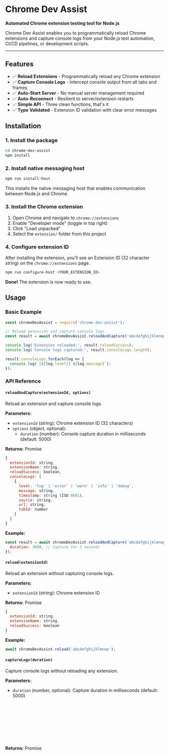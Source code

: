 # Chrome Dev Assist

**Automated Chrome extension testing tool for Node.js**

Chrome Dev Assist enables you to programmatically reload Chrome extensions and capture console logs from your Node.js test automation, CI/CD pipelines, or development scripts.

---

## Features

- ✅ **Reload Extensions** - Programmatically reload any Chrome extension
- ✅ **Capture Console Logs** - Intercept console output from all tabs and frames
- ✅ **Auto-Start Server** - No manual server management required
- ✅ **Auto-Reconnect** - Resilient to server/extension restarts
- ✅ **Simple API** - Three clean functions, that's it
- ✅ **Type Validated** - Extension ID validation with clear error messages

## Installation

### 1. Install the package

```bash
cd chrome-dev-assist
npm install
```

### 2. Install native messaging host

```bash
npm run install-host
```

This installs the native messaging host that enables communication between Node.js and Chrome.

### 3. Install the Chrome extension

1. Open Chrome and navigate to `chrome://extensions`
2. Enable "Developer mode" (toggle in top right)
3. Click "Load unpacked"
4. Select the `extension/` folder from this project

### 4. Configure extension ID

After installing the extension, you'll see an Extension ID (32 character string) on the `chrome://extensions` page.

```bash
npm run configure-host <YOUR_EXTENSION_ID>
```

**Done!** The extension is now ready to use.

## Usage

### Basic Example

```javascript
const chromeDevAssist = require('chrome-dev-assist');

// Reload extension and capture console logs
const result = await chromeDevAssist.reloadAndCapture('abcdefghijklmnop');

console.log('Extension reloaded:', result.reloadSuccess);
console.log('Console logs captured:', result.consoleLogs.length);

result.consoleLogs.forEach(log => {
  console.log(`[${log.level}] ${log.message}`);
});
```

### API Reference

#### `reloadAndCapture(extensionId, options)`

Reload an extension and capture console logs.

**Parameters:**

- `extensionId` (string): Chrome extension ID (32 characters)
- `options` (object, optional):
  - `duration` (number): Console capture duration in milliseconds (default: 5000)

**Returns:** Promise<Object>

```javascript
{
  extensionId: string,
  extensionName: string,
  reloadSuccess: boolean,
  consoleLogs: [
    {
      level: 'log' | 'error' | 'warn' | 'info' | 'debug',
      message: string,
      timestamp: string (ISO 8601),
      source: string,
      url: string,
      tabId: number
    }
  ]
}
```

**Example:**

```javascript
const result = await chromeDevAssist.reloadAndCapture('abcdefghijklmnop', {
  duration: 3000, // Capture for 3 seconds
});
```

#### `reload(extensionId)`

Reload an extension without capturing console logs.

**Parameters:**

- `extensionId` (string): Chrome extension ID

**Returns:** Promise<Object>

```javascript
{
  extensionId: string,
  extensionName: string,
  reloadSuccess: boolean
}
```

**Example:**

```javascript
await chromeDevAssist.reload('abcdefghijklmnop');
```

#### `captureLogs(duration)`

Capture console logs without reloading any extension.

**Parameters:**

- `duration` (number, optional): Capture duration in milliseconds (default: 5000)

**Returns:** Promise<Object>

```javascript
{
  consoleLogs: [...]
}
```

**Example:**

```javascript
const result = await chromeDevAssist.captureLogs(10000); // 10 seconds
console.log(result.consoleLogs);
```

## Use Cases

### Automated Testing

```javascript
const chromeDevAssist = require('chrome-dev-assist');

async function testExtension() {
  // Reload extension and check for errors
  const result = await chromeDevAssist.reloadAndCapture('your-extension-id');

  const errors = result.consoleLogs.filter(log => log.level === 'error');

  if (errors.length > 0) {
    console.error('Extension has errors:');
    errors.forEach(err => console.error(err.message));
    process.exit(1);
  } else {
    console.log('✓ Extension loaded without errors');
  }
}

testExtension();
```

### CI/CD Integration

```javascript
// test-extension.js
const chromeDevAssist = require('chrome-dev-assist');

async function runTests() {
  // Test 1: Extension loads without errors
  console.log('Test 1: Extension reload...');
  const result = await chromeDevAssist.reloadAndCapture(process.env.EXTENSION_ID);

  const errors = result.consoleLogs.filter(log => log.level === 'error');
  if (errors.length > 0) {
    throw new Error(`Extension has ${errors.length} errors`);
  }

  console.log('✓ Extension loaded successfully');

  // Test 2: Check for warnings
  const warnings = result.consoleLogs.filter(log => log.level === 'warn');
  if (warnings.length > 0) {
    console.warn(`⚠ ${warnings.length} warnings found`);
  }

  console.log('✓ All tests passed');
}

runTests().catch(err => {
  console.error('Tests failed:', err);
  process.exit(1);
});
```

## How It Works

Chrome Dev Assist uses Chrome's Native Messaging API to enable communication between Node.js and the Chrome extension:

```
Node.js API → Native Host → Chrome Extension → Results → Native Host → Node.js API
```

1. **Node.js API** - Your code calls the simple API
2. **Native Host** - Node.js process that bridges to Chrome
3. **Chrome Extension** - Receives commands, executes actions, captures logs
4. **Native Messaging** - Chrome's official API for extension ↔ native app communication

## Troubleshooting

### Extension not responding

- Verify extension is installed and enabled in `chrome://extensions`
- Check that extension ID is correctly configured
- Look for errors in Chrome's extension console

### Native host not found

- Run `npm run install-host` to reinstall
- Check that manifest exists in:
  - macOS: `~/Library/Application Support/Google/Chrome/NativeMessagingHosts/`
  - Linux: `~/.config/google-chrome/NativeMessagingHosts/`

### Permission denied errors

- Ensure native host script is executable: `chmod +x native-host/host.js`
- Check file permissions in the native messaging hosts directory

## Limitations

- **Console capture scope**: Only captures console logs from web pages (content script context). Background script console logs of the target extension are not captured in MVP.
- **Platform support**: Currently supports macOS and Linux. Windows requires manual registry configuration.
- **Chrome only**: Works with Google Chrome. Chromium/Edge support may require manifest path adjustments.

## Development

### Project Structure

```
chrome-dev-assist/
├── claude-code/           # Node.js API
│   └── index.js
├── native-host/           # Native messaging bridge
│   ├── host.js
│   ├── manifest.json
│   └── package.json
├── extension/             # Chrome extension
│   ├── manifest.json
│   ├── background.js
│   ├── content-script.js
│   └── popup/
├── scripts/               # Setup scripts
│   ├── install.js
│   └── configure-host.js
└── tests/                 # Test suite
```

### Running Tests

```bash
npm test
```

### Manual Testing

1. Install extension in Chrome
2. Create test script:

```javascript
const chromeDevAssist = require('./claude-code/index.js');

chromeDevAssist
  .reloadAndCapture('your-extension-id')
  .then(result => console.log(result))
  .catch(err => console.error(err));
```

3. Run: `node test-script.js`

## License

MIT

## Contributing

Contributions welcome! Please open an issue or pull request.

---

**Made for automated Chrome extension testing workflows.**
